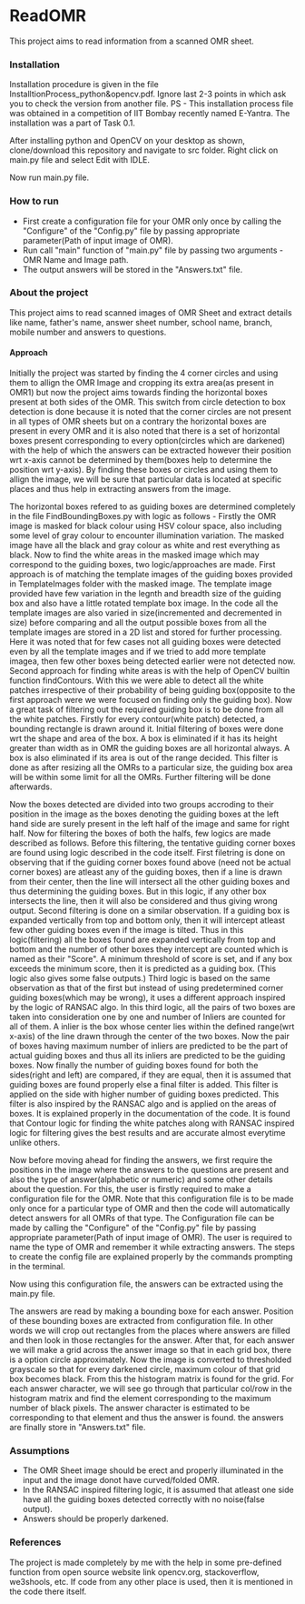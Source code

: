 # ReadOMR

This project aims to read information from a scanned OMR sheet.


### Installation

Installation procedure is given in the file InstalltionProcess_python&opencv.pdf.
Ignore last 2-3 points in which ask you to check the version from another file.
PS - This installation process file was obtained in a competition of IIT Bombay recently named E-Yantra. The installation was a part of Task 0.1.

After installing python and OpenCV on your desktop as shown, clone/download this repository and navigate to src folder.
Right click on main.py file and select Edit with IDLE.

Now run main.py file.


### How to run

* First create a configuration file for your OMR only once by calling the "Configure" of the "Config.py" file by passing appropriate parameter(Path of input image of OMR).
* Run call "main" function of "main.py" file by passing two arguments - OMR Name and Image path.
* The output answers will be stored in the "Answers.txt" file.

### About the project

This project aims to read scanned images of OMR Sheet and extract details like name, father's name, answer sheet number, school name, branch, mobile number and answers to questions.

#### Approach

Initially the project was started by finding the 4 corner circles and using them to allign the OMR Image and cropping its extra area(as present in OMR1) but now the project aims towards finding the horizontal boxes present at both sides of the OMR. This switch from circle detection to box detection is done because it is noted that the corner circles are not present in all types of OMR sheets but on a contrary the horizontal boxes are present in every OMR and it is also noted that there is a set of horizontal boxes present corresponding to every option(circles which are darkened) with the help of which the answers can be extracted however their position wrt x-axis cannot be determined by them(boxes help to determine the position wrt y-axis). 
By finding these boxes or circles and using them to allign the image, we will be sure that particular data is located at specific places and thus help in extracting answers from the image.

The horizontal boxes refered to as guiding boxes are determined completely in the file FindBoundingBoxes.py with logic as follows -
Firstly the OMR image is masked for black colour using HSV colour space, also including some level of gray colour to encounter illumination variation. The masked image have all the black and gray colour as white and rest everything as black. 
Now to find the white areas in the masked image which may correspond to the guiding boxes, two logic/approaches are made.
First approach is of matching the template images of the guiding boxes provided in TemplateImages folder with the masked image. The template image provided have few variation in the legnth and breadth size of the guiding box and also have a little rotated template box image. In the code all the template images are also varied in size(incremented and decremented in size) before comparing and all the output possible boxes from all the template images are stored in a 2D list and stored for further processing. Here it was noted that for few cases not all guiding boxes were detected even by all the template images and if we tried to add more template imagea, then few other boxes being detected earlier were not detected now.
Second approach for finding white areas is with the help of OpenCV builtin function findContours. With this we were able to detect all the white patches irrespective of their probability of being guiding box(opposite to the first approach were we were focused on finding only the guiding box). Now a great task of filtering out the required guiding box is to be done from all the white patches. Firstly for every contour(white patch) detected, a bounding rectangle is drawn around it. Initial filtering of boxes were done wrt the shape and area of the box. A box is eliminated if it has its height greater than width as in OMR the guiding boxes are all horizontal always. A box is also eliminated if its area is out of the range decided. This filter is done as after resizing all the OMRs to a particular size, the guiding box area will be within some limit for all the OMRs. Further filtering will be done afterwards.

Now the boxes detected are divided into two groups accroding to their position in the image as the boxes denoting the guiding boxes at the left hand side are surely present in the left half of the image and same for right half. Now for filtering the boxes of both the halfs, few logics are made described as follows.
Before this filtering, the tentative guiding corner boxes are found using logic described in the code itself.
First filetring is done on observing that if the guiding corner boxes found above (need not be actual corner boxes) are atleast any of the guiding boxes, then if a line is drawn from their center, then the line will intersect all the other guiding boxes and thus determining the guiding boxes. But in this logic, if any other box intersects the line, then it will also be considered and thus giving wrong output.
Second filtering is done on a similar observation. If a guiding box is expanded vertically from top and bottom only, then it will intercept atleast few other guiding boxes even if the image is tilted. Thus in this logic(filtering) all the boxes found are expanded vertically from top and bottom and the number of other boxes they intercept are counted which is named as their "Score". A minimum threshold of score is set, and if any box exceeds the minimum score, then it is predicted as a guiding box. (This logic also gives some false outputs.)
Third logic is based on the same observation as that of the first but instead of using predetermined corner guiding boxes(which may be wrong), it uses a different approach inspired by the logic of RANSAC algo. In this third logic, all the pairs of two boxes are taken into consideration one by one and number of Inliers are counted for all of them. A inlier is the box whose center lies within the defined range(wrt x-axis) of the line drawn through the center of the two boxes. Now the pair of boxes having maximum number of inliers are predicted to be the part of actual guiding boxes and thus all its inliers are predicted to be the guiding boxes. Now finally the number of guiding boxes found for both the sides(right and left) are compared, if they are equal, then it is assumed that guiding boxes are found properly else a final filter is added. This filter is applied on the side with higher number of guiding boxes predicted. This filter is also inspired by the RANSAC algo and is applied on the areas of boxes. It is explained properly in the documentation of the code.
It is found that Contour logic for finding the white patches along with RANSAC inspired logic for filtering gives the best results and are accurate almost everytime unlike others.

Now before moving ahead for finding the answers, we first require the positions in the image where the answers to the questions are present and also the type of answer(alphabetic or numeric) and some other details about the question. For this, the user is firstly required to make a configuration file for the OMR. Note that this configuration file is to be made only once for a particular type of OMR and then the code will automatically detect answers for all OMRs of that type. The Configuration file can be made by calling the "Configure" of the "Config.py" file by passing appropriate parameter(Path of input image of OMR). The user is required to name the type of OMR and remember it while extracting answers. The steps to create the config file are explained properly by the commands prompting in the terminal.

Now using this configuration file, the answers can be extracted using the main.py file.

The answers are read by making a bounding boxe for each answer. Position of these bounding boxes are extracted from configuration file. In other words we will crop out rectangles from the places where answers are filled and then look in those rectangles for the answer.
After that, for each answer we will make a grid across the answer image so that in each grid box, there is a option circle approximately. Now the image is converted to thresholded grayscale so that for every darkened circle, maximum colour of that grid box becomes black. From this the histogram matrix is found for the grid. For each answer character, we will see go through that particular col/row in the histogram matrix and find the element corresponding to the maximum number of black pixels. The answer character is estimated to be corresponding to that element and thus the answer is found.
the answers are finally store in "Answers.txt" file.


### Assumptions

* The OMR Sheet image should be erect and properly illuminated in the input and the image donot have curved/folded OMR.
* In the RANSAC inspired filtering logic, it is assumed that atleast one side have all the guiding boxes detected correctly with no noise(false output).
* Answers should be properly darkened.


### References

The project is made completely by me with the help in some pre-defined function from open source website link opencv.org, stackoverflow, we3shools, etc.
If code from any other place is used, then it is mentioned in the code there itself. 
